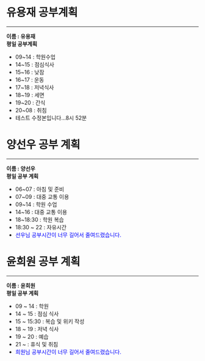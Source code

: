 ﻿# 유용재 공부계획
---
**이름 : 유용재**<br>
**평일 공부계획**
 - 09~14 : 학원수업
 - 14~15 : 점심식사
 - 15~16 : 낮잠
 - 16~17 : 운동
 - 17~18 : 저녁식사
 - 18~19 : 세면
 - 19~20 : 간식
 - 20~08 : 취침
 - 테스트 수정본입니다...8시 52분

# 양선우 공부 계획
---
**이름 : 양선우**<br>
**평일 공부 계획**
 - 06~07 : 아침 및 준비  
 - 07~09 : 대중 교통 이용
 - 09~14 : 학원 수업
 - 14~16 : 대중 교통 이용
 - 18~18:30 : 학원 복습
 - 18:30 ~ 22 : 자유시간
 - <span style="color:blue">선우님 공부시간이 너무 길어서 줄여드렸습니다.</span>

# 윤희원 공부 계획
---
**이름 : 윤희원**<br>
**평일 공부 계획**
  - 09 ~ 14 : 학원 
  - 14 ~ 15 : 점심 식사
  - 15 ~ 15:30 : 복습 및 위키 작성
  - 18 ~ 19 : 저녁 식사
  - 19 ~ 20 : 예습
  - 21 ~ : 휴식 및 취침
  - <span style="color:blue">희원님 공부시간이 너무 길어서 줄여드렸습니다.</span>
